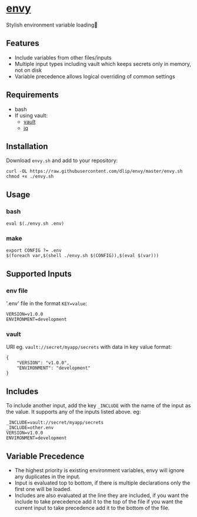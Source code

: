 # [envy](https://github.com/dlip/envy)

Stylish environment variable loading🤵

## Features

- Include variables from other files/inputs
- Multiple input types including vault which keeps secrets only in memory, not on disk
- Variable precedence allows logical overriding of common settings

## Requirements

- bash
- If using vault: 
    - [vault](https://www.vaultproject.io/docs/install/)
    - [jq](https://github.com/stedolan/jq)

## Installation

Download `envy.sh` and add to your repository:

```
curl -OL https://raw.githubusercontent.com/dlip/envy/master/envy.sh
chmod +x ./envy.sh
```

## Usage

### bash 

```
eval $(./envy.sh .env)
```

### make

```
export CONFIG ?= .env
$(foreach var,$(shell ./envy.sh $(CONFIG)),$(eval $(var)))
```

## Supported Inputs

### env file

'.env' file in the format `KEY=value`:

```
VERSION=v1.0.0
ENVIRONMENT=development
```

### vault

URI eg. `vault://secret/myapp/secrets` with data in key value format:

```
{
    "VERSION": "v1.0.0",
    "ENVIRONMENT": "development"
}
```

## Includes

To include another input, add the key `_INCLUDE` with the name of the input as the value. It supports any of the inputs listed above. eg:

```
_INCLUDE=vault://secret/myapp/secrets
_INCLUDE=other.env
VERSION=v1.0.0
ENVIRONMENT=development
```

## Variable Precedence

- The highest priority is existing environment variables, envy will ignore any duplicates in the input.
- Input is evaluated top to bottom, if there is multiple declarations only the first one will be loaded.
- Includes are also evaluated at the line they are included, if you want the include to take precedence add it to the top of the file if you want the current input to take precedence add it to the bottom of the file.
